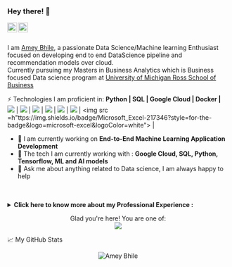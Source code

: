 ### Hey there! 👋

<div align="left">
<a href="https:/www.linkedin.com/in/ameybhile" target="_blank" rel="nofollow"><img align="left" alt="Amey's LinkedIn" width="22px" src="https://img.icons8.com/color/48/000000/linkedin-2--v2.png" /></a><a href="https://www.credly.com/users/amey-bhile" target="_blank" rel="nofollow"><img align="left" alt="Amey's Certificate" width="22px" src="https://img.icons8.com/fluency/48/000000/certificate--v2.png" /></a>
</div>

<br/>
<br/>

I am [Amey Bhile](https://github.com/Ameybhile), a passionate Data Science/Machine learning Enthusiast focused on developing end to end DataScience pipeline and recommendation models over cloud. <br/>
Currently pursuing my Masters in Business Analytics which is Business focused Data science program at [University of Michigan Ross School of Business](https://michiganross.umich.edu/)


⚡ Technologies I am proficient in: **Python | SQL | Google Cloud | Docker |**
<img src = "https://img.shields.io/badge/Python-FFD43B?style=for-the-badge&logo=python&logoColor=blue"> | <img src = "https://img.shields.io/badge/Numpy-777BB4?style=for-the-badge&logo=numpy&logoColor=white"> | <img src = "https://img.shields.io/badge/Pandas-2C2D72?style=for-the-badge&logo=pandas&logoColor=white"> | <img src = "https://img.shields.io/badge/scikit_learn-F7931E?style=for-the-badge&logo=scikit-learn&logoColor=white"> | <img src = "https://img.shields.io/badge/Streamlit-FF4B4B?style=for-the-badge&logo=Streamlit&logoColor=white"> | <img src = "https://img.shields.io/badge/TensorFlow-FF6F00?style=for-the-badge&logo=TensorFlow&logoColor=white"> | <img src =h"ttps://img.shields.io/badge/Microsoft_Excel-217346?style=for-the-badge&logo=microsoft-excel&logoColor=white"> | 
- 🔭 I am currently working on  **End-to-End Machine Learning Application Development**
- 🌱 The tech I am currently working with : **Google Cloud, SQL, Python, Tensorflow, ML and AI models**
- 💬 Ask me about anything related to Data science, I am always happy to help

<br/>
<br/>

<!-- Work experience section-->
<details> <summary>
<b> Click here to know more about my Professional Experience : </b></summary>
<table>
  <thead>
    <tr>
      <th>Job Name</th>
      <th>Roles & responsibilities</th>
      <th>Duration</th>
    </tr>
  </thead>
  <tbody>
    <tr>
      <td><b><a href="https://">Business Consultant at Deloitte</a> </b></td>
      <td><p>...</p>
        <p>Technologies used: SQL, ...</p>
      </td>
      <td>Aug 2019 - July 2022</td>
    </tr>
  </tbody>
</table>
 
</details>
<!--end work experience section -->


<p align="center"> 
  Glad you're here! You are one of:<br>
  <img src="https://visitor-badge.glitch.me/badge?page_id=https://github.com/Ameybhile" />
</p>


📈 My GitHub Stats

<p align="center"> <img src="https://github-readme-stats.vercel.app/api?username=Ameybhile&show_icons=true&theme=gotham" alt="Amey Bhile" />


<!--
**This** is a ✨ _special_ ✨ repository because its `README.md`, This file appears on your GitHub profile.

Here are some ideas to get you started:

- 🔭 I’m currently working on ...
- 🌱 I’m currently learning ...
- 👯 I’m looking to collaborate on ...
- 🤔 I’m looking for help with ...
- 💬 Ask me about ...
- 📫 How to reach me: ...
- 😄 Pronouns: ...
- ⚡ Fun fact: ...
-->
